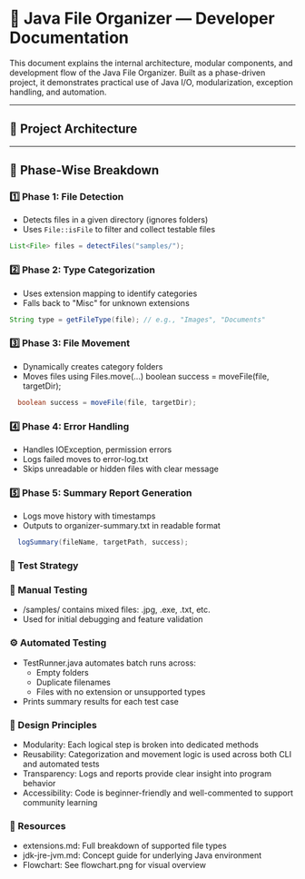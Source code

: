 # 📘 Java File Organizer — Developer Documentation

This document explains the internal architecture, modular components, and development flow of the Java File Organizer. Built as a phase-driven project, it demonstrates practical use of Java I/O, modularization, exception handling, and automation.

---

## 🧱 Project Architecture

---

## 🧩 Phase-Wise Breakdown

### 1️⃣ Phase 1: File Detection
- Detects files in a given directory (ignores folders)
- Uses `File::isFile` to filter and collect testable files

```java
List<File> files = detectFiles("samples/");
```
### 2️⃣ Phase 2: Type Categorization
- Uses extension mapping to identify categories
- Falls back to "Misc" for unknown extensions

```java
String type = getFileType(file); // e.g., "Images", "Documents"
```
### 3️⃣ Phase 3: File Movement
- Dynamically creates category folders
- Moves files using Files.move(...)
  boolean success = moveFile(file, targetDir);
```java
  boolean success = moveFile(file, targetDir);
```
### 4️⃣ Phase 4: Error Handling
- Handles IOException, permission errors
- Logs failed moves to error-log.txt
- Skips unreadable or hidden files with clear message

### 5️⃣ Phase 5: Summary Report Generation
- Logs move history with timestamps
- Outputs to organizer-summary.txt in readable format
```java
  logSummary(fileName, targetPath, success);
```

### 🧪 Test Strategy
### 🔬 Manual Testing
- /samples/ contains mixed files: .jpg, .exe, .txt, etc.
- Used for initial debugging and feature validation
### ⚙️ Automated Testing
- TestRunner.java automates batch runs across:
  - Empty folders
  - Duplicate filenames
  - Files with no extension or unsupported types
- Prints summary results for each test case

### 🧠 Design Principles
- Modularity: Each logical step is broken into dedicated methods
- Reusability: Categorization and movement logic is used across both CLI and automated tests
- Transparency: Logs and reports provide clear insight into program behavior
- Accessibility: Code is beginner-friendly and well-commented to support community learning

### 📄 Resources
- extensions.md: Full breakdown of supported file types
- jdk-jre-jvm.md: Concept guide for underlying Java environment
- Flowchart: See flowchart.png for visual overview

